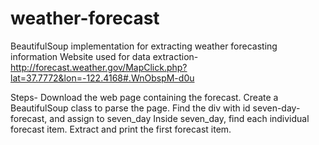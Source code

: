 # weather-forecast
BeautifulSoup implementation for extracting weather forecasting information
Website used for data extraction- http://forecast.weather.gov/MapClick.php?lat=37.7772&lon=-122.4168#.WnObspM-d0u


Steps-
Download the web page containing the forecast.
Create a BeautifulSoup class to parse the page.
Find the div with id seven-day-forecast, and assign to seven_day
Inside seven_day, find each individual forecast item.
Extract and print the first forecast item.
